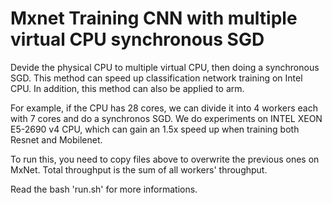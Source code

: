 # Mxnet Training CNN with multiple virtual CPU synchronous SGD
Devide the physical CPU to multiple virtual CPU, then doing a synchronous SGD. This method can speed up classification network training on Intel CPU. In addition, this method can also be applied to arm.

For example, if the CPU has 28 cores, we can divide it into 4 workers each with 7 cores and do a synchronos SGD. We do experiments on INTEL XEON E5-2690 v4 CPU, which can gain an 1.5x speed up when training both Resnet and Mobilenet.

To run this, you need to copy files above to overwrite the previous ones on MxNet. Total throughput is the sum of all workers' throughput. 

Read the bash 'run.sh' for more informations.
